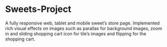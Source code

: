 # Sweets-Project
A fully responsive web, tablet and mobile sweet’s store page.
Implemented rich visual effects on images such as parallax for background images, zoom in and sliding shopping cart icon for tile’s images and flipping for the shopping cart.
